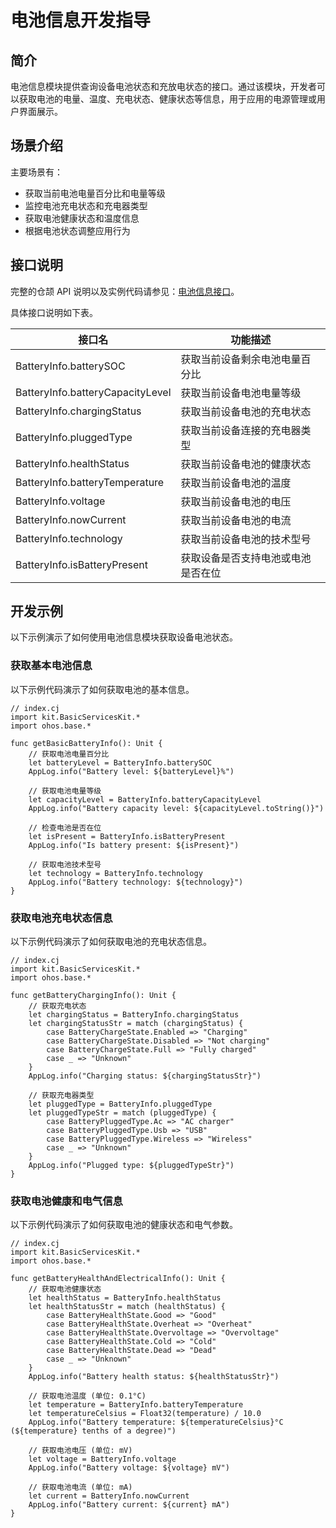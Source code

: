 # 电池信息开发指导

## 简介

电池信息模块提供查询设备电池状态和充放电状态的接口。通过该模块，开发者可以获取电池的电量、温度、充电状态、健康状态等信息，用于应用的电源管理或用户界面展示。

## 场景介绍

主要场景有：

- 获取当前电池电量百分比和电量等级
- 监控电池充电状态和充电器类型
- 获取电池健康状态和温度信息
- 根据电池状态调整应用行为

## 接口说明

完整的仓颉 API 说明以及实例代码请参见：[电池信息接口](../../reference/source_zh_cn/BasicServicesKit/cj-apis-battery_info.md)。

具体接口说明如下表。

| 接口名 | 功能描述 |
| ------------------------------------------ | ----------------------------------------------------------- |
| BatteryInfo.batterySOC | 获取当前设备剩余电池电量百分比 |
| BatteryInfo.batteryCapacityLevel | 获取当前设备电池电量等级 |
| BatteryInfo.chargingStatus | 获取当前设备电池的充电状态 |
| BatteryInfo.pluggedType | 获取当前设备连接的充电器类型 |
| BatteryInfo.healthStatus | 获取当前设备电池的健康状态 |
| BatteryInfo.batteryTemperature | 获取当前设备电池的温度 |
| BatteryInfo.voltage | 获取当前设备电池的电压 |
| BatteryInfo.nowCurrent | 获取当前设备电池的电流 |
| BatteryInfo.technology | 获取当前设备电池的技术型号 |
| BatteryInfo.isBatteryPresent | 获取设备是否支持电池或电池是否在位 |

## 开发示例

以下示例演示了如何使用电池信息模块获取设备电池状态。

### 获取基本电池信息

以下示例代码演示了如何获取电池的基本信息。

<!-- compile -->

```cangjie
// index.cj
import kit.BasicServicesKit.*
import ohos.base.*

func getBasicBatteryInfo(): Unit {
    // 获取电池电量百分比
    let batteryLevel = BatteryInfo.batterySOC
    AppLog.info("Battery level: ${batteryLevel}%")
    
    // 获取电池电量等级
    let capacityLevel = BatteryInfo.batteryCapacityLevel
    AppLog.info("Battery capacity level: ${capacityLevel.toString()}")
    
    // 检查电池是否在位
    let isPresent = BatteryInfo.isBatteryPresent
    AppLog.info("Is battery present: ${isPresent}")
    
    // 获取电池技术型号
    let technology = BatteryInfo.technology
    AppLog.info("Battery technology: ${technology}")
}
```

### 获取电池充电状态信息

以下示例代码演示了如何获取电池的充电状态信息。

<!-- compile -->

```cangjie
// index.cj
import kit.BasicServicesKit.*
import ohos.base.*

func getBatteryChargingInfo(): Unit {
    // 获取充电状态
    let chargingStatus = BatteryInfo.chargingStatus
    let chargingStatusStr = match (chargingStatus) {
        case BatteryChargeState.Enabled => "Charging"
        case BatteryChargeState.Disabled => "Not charging"
        case BatteryChargeState.Full => "Fully charged"
        case _ => "Unknown"
    }
    AppLog.info("Charging status: ${chargingStatusStr}")
    
    // 获取充电器类型
    let pluggedType = BatteryInfo.pluggedType
    let pluggedTypeStr = match (pluggedType) {
        case BatteryPluggedType.Ac => "AC charger"
        case BatteryPluggedType.Usb => "USB"
        case BatteryPluggedType.Wireless => "Wireless"
        case _ => "Unknown"
    }
    AppLog.info("Plugged type: ${pluggedTypeStr}")
}
```

### 获取电池健康和电气信息

以下示例代码演示了如何获取电池的健康状态和电气参数。

<!-- compile -->

```cangjie
// index.cj
import kit.BasicServicesKit.*
import ohos.base.*

func getBatteryHealthAndElectricalInfo(): Unit {
    // 获取电池健康状态
    let healthStatus = BatteryInfo.healthStatus
    let healthStatusStr = match (healthStatus) {
        case BatteryHealthState.Good => "Good"
        case BatteryHealthState.Overheat => "Overheat"
        case BatteryHealthState.Overvoltage => "Overvoltage"
        case BatteryHealthState.Cold => "Cold"
        case BatteryHealthState.Dead => "Dead"
        case _ => "Unknown"
    }
    AppLog.info("Battery health status: ${healthStatusStr}")
    
    // 获取电池温度 (单位: 0.1°C)
    let temperature = BatteryInfo.batteryTemperature
    let temperatureCelsius = Float32(temperature) / 10.0
    AppLog.info("Battery temperature: ${temperatureCelsius}°C (${temperature} tenths of a degree)")
    
    // 获取电池电压 (单位: mV)
    let voltage = BatteryInfo.voltage
    AppLog.info("Battery voltage: ${voltage} mV")
    
    // 获取电池电流 (单位: mA)
    let current = BatteryInfo.nowCurrent
    AppLog.info("Battery current: ${current} mA")
}
```
